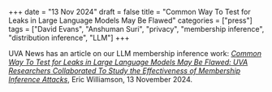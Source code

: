 +++
date = "13 Nov 2024"
draft = false
title = "Common Way To Test for Leaks in Large Language Models May Be Flawed"
categories = ["press"]
tags = ["David Evans", "Anshuman Suri", "privacy", "membership inference", "distribution inference", "LLM"]
+++

UVA News has an article on our LLM membership inference work:
[_Common Way To Test for Leaks in Large Language Models May Be Flawed: UVA Researchers Collaborated To Study the Effectiveness of Membership Inference Attacks_](https://engineering.virginia.edu/news-events/news/common-way-test-leaks-large-language-models-may-be-flawed), Eric Williamson, 13 November 2024.



